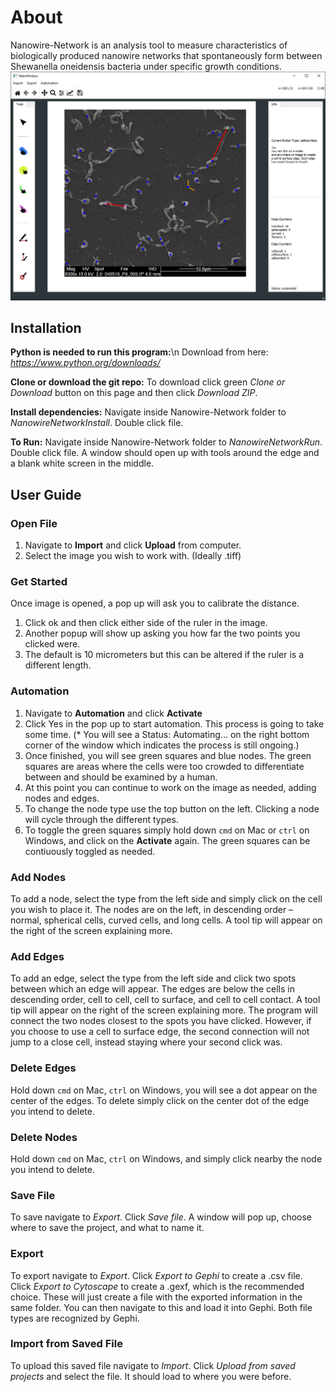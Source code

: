 # About
Nanowire-Network is an analysis tool to measure characteristics of biologically produced
nanowire networks that spontaneously form between Shewanella oneidensis bacteria under
specific growth conditions.
![alt text](https://github.com/Hamilton-Senior-Thesis-2019-Fall/nanowire-network/blob/master/demo.PNG "demo")


## Installation
**Python is needed to run this program:**\n
Download from here: *https://www.python.org/downloads/*

**Clone or download the git repo:**
To download click green *Clone or Download* button on this page and then click *Download ZIP*.

**Install dependencies:**
Navigate inside Nanowire-Network folder to *NanowireNetworkInstall*. Double click file.

**To Run:**
Navigate inside Nanowire-Network folder to *NanowireNetworkRun*. Double click file. A window should open up with tools around the edge and a blank white screen in the middle.


## User Guide
### Open File
1.  Navigate to **Import** and click **Upload** from computer.
2.  Select the image you wish to work with. (Ideally .tiff)
### Get Started
Once image is opened, a pop up will ask you to calibrate the distance.
1.  Click ok and then click either side of the ruler in the image.
2.  Another popup will show up asking you how far the two points you clicked were.
3.  The default is 10 micrometers but this can be altered if the ruler is a different length.
### Automation
1. Navigate to **Automation** and click **Activate**
2. Click Yes in the pop up to start automation. This process is going to take some time. (* You will see a Status: Automating... on the right bottom corner of the window which indicates the process is still ongoing.)
3. Once finished, you will see green squares and blue nodes. The green squares are areas where the cells were too crowded to differentiate between and should be examined by a human.
4. At this point you can continue to work on the image as needed, adding nodes and edges.
5. To change the node type use the top button on the left. Clicking a node will cycle through the different types.
6. To toggle the green squares simply hold down `cmd` on Mac or `ctrl` on Windows, and click on the **Activate**  again. The green squares can be contiuously toggled as needed.
### Add Nodes
To add a node, select the type from the left side and simply click on the cell you wish to place it. The nodes are on the left, in descending order – normal, spherical cells, curved cells, and long cells. A tool tip will appear on the right of the screen explaining more.
### Add Edges
To add an edge, select the type from the left side and click two spots between which an edge will appear. The edges are below the cells in descending order, cell to cell, cell to surface, and cell to cell contact. A tool tip will appear on the right of the screen explaining more. The program will connect the two nodes closest to the spots you have clicked. However, if you choose to use a cell to surface edge, the second connection will not jump to a close cell, instead staying where your second click was.
### Delete Edges
Hold down `cmd` on Mac, `ctrl` on Windows, you will see a dot appear on the center of the edges. To delete simply click on the center dot of the edge you intend to delete.
### Delete Nodes
Hold down `cmd` on Mac, `ctrl` on Windows, and simply click nearby the node you intend to delete.
### Save File
To save navigate to *Export*. Click *Save file*. A window will pop up, choose where to save the project, and what to name it.
### Export
To export navigate to *Export*. Click *Export to Gephi* to create a .csv file. Click *Export to Cytoscape* to create a .gexf, which is the recommended choice. These will just create a file with the exported information in the same folder. You can then navigate to this and load it into Gephi. Both file types are recognized by Gephi.
### Import from Saved File
To upload this saved file navigate to *Import*. Click *Upload from saved projects* and select the file. It should load to where you were before.
